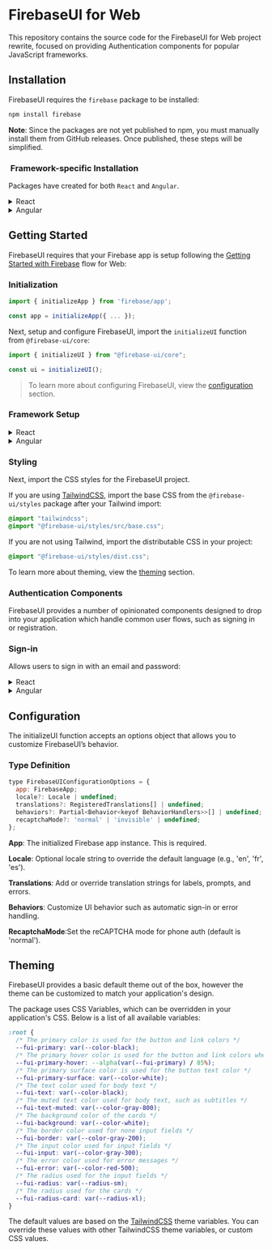 # FirebaseUI for Web

This repository contains the source code for the FirebaseUI for Web project rewrite, focused on providing Authentication components for popular JavaScript frameworks.

## Installation

FirebaseUI requires the `firebase` package to be installed:

```bash
npm install firebase
```

**Note**: Since the packages are not yet published to npm, you must manually install them from GitHub releases. Once published, these steps will be simplified.

###  Framework-specific Installation

Packages have created for both `React` and `Angular`.

<details>
  <summary>React</summary>

  ```json
  {
    "dependencies": {
    "@firebase-ui/react": "https://github.com/firebase/firebaseui-web/releases/download/%40firebase-ui%2Freact%400.0.1/firebase-ui-react-0.0.1.tgz",  
    "@firebase-ui/core": "https://github.com/firebase/firebaseui-web/releases/download/%40firebase-ui%2Fcore%400.0.1/firebase-ui-core-0.0.1.tgz",
    "@firebase-ui/styles": "https://github.com/firebase/firebaseui-web/releases/download/%40firebase-ui%2Fstyles%400.0.1/firebase-ui-styles-0.0.1.tgz",
    "@firebase-ui/translations": "https://github.com/firebase/firebaseui-web/releases/download/%40firebase-ui%2Ftranslations%400.0.1/firebase-ui-translations-0.0.1.tgz",
    }
  }
  ```

  (Once published, this will be `npm install @firebase-ui/react`)

</details>

<details>
  <summary>Angular</summary>

  FirebaseUI for Angular depends on the [AngularFire](https://github.com/angular/angularfire) package:

  ```json
  {
    "dependencies": {
      "@firebase-ui/angular": "[path-to-repo/releases/firebase-ui-angular-0.0.1.tgz](https://github.com/firebase/firebaseui-web/releases/download/%40firebase-ui%2Fcore%400.0.1/firebase-ui-angular-0.0.1.tgz)",
      "@angular/fire": "^19.0.0"
      "@firebase-ui/core": "https://github.com/firebase/firebaseui-web/releases/download/%40firebase-ui%2Fcore%400.0.1/firebase-ui-core-0.0.1.tgz",
      "@firebase-ui/styles": "https://github.com/firebase/firebaseui-web/releases/download/%40firebase-ui%2Fstyles%400.0.1/firebase-ui-styles-0.0.1.tgz",
      "@firebase-ui/translations": "https://github.com/firebase/firebaseui-web/releases/download/%40firebase-ui%2Ftranslations%400.0.1/firebase-ui-translations-0.0.1.tgz",

    }
  }
  ```

  (Once published, this will be `npm install @firebase-ui/angular @angular/fire`)

</details>

## Getting Started

FirebaseUI requires that your Firebase app is setup following the [Getting Started with Firebase](https://firebase.google.com/docs/web/setup) flow for Web:

### Initialization

```ts
import { initializeApp } from 'firebase/app';

const app = initializeApp({ ... });
```

Next, setup and configure FirebaseUI, import the `initializeUI` function from `@firebase-ui/core`:

```ts
import { initializeUI } from "@firebase-ui/core";

const ui = initializeUI();
```

> To learn more about configuring FirebaseUI, view the [configuration](#configuration) section.

### Framework Setup

<details>
  <summary>React</summary>

  FirebaseUI for React requires that your application be wrapped in the `ConfigProvider`, providing the initialized UI configuration. React expects the `FirebaseApp` instance be provided to the `initializeUI` configuration:

  ```tsx
  import { initializeApp } from 'firebase/app';
  import { initializeUI } from "@firebase-ui/core";
  import { ConfigProvider } from '@firebase-ui/react';

  const app = initializeApp({ ... });
  const ui = initializeUI({ app });

  createRoot(document.getElementById("root")!).render(
    <StrictMode>
      <ConfigProvider config={ui}>
        <App />
      </ConfigProvider>
    </StrictMode>
  );
  ```

</details>

<details>
  <summary>Angular</summary>

  FirebaseUI depends on [AngularFire](https://github.com/angular/angularfire) being configured to inject Firebase Auth into your Angular application. Additionally, the `provideFirebaseUI` function is required to inject FirebaseUI into your application:

  ```tsx
  import { provideFirebaseApp, initializeApp } from '@angular/fire/app';
  import { provideAuth, getAuth } from '@angular/fire/auth';
  import { provideFirebaseUI } from '@firebase-ui/angular';
  import { initializeUI } from '@firebase-ui/core';
  
  export const appConfig: ApplicationConfig = {
    providers: [
      provideFirebaseApp(() => initializeApp({ ... })),
      provideAuth(() => getAuth()),
      provideFirebaseUI(() => initializeUI({}))
      ...
    ],
    ...
  }
  ```

</details>

### Styling

Next, import the CSS styles for the FirebaseUI project.

If you are using [TailwindCSS](https://tailwindcss.com/), import the base CSS from the `@firebase-ui/styles` package after your Tailwind import:

```css
@import "tailwindcss";
@import "@firebase-ui/styles/src/base.css";
```

If you are not using Tailwind, import the distributable CSS in your project:

```css
@import "@firebase-ui/styles/dist.css";
```

To learn more about theming, view the [theming](#theming) section.

### Authentication Components

FirebaseUI provides a number of opinionated components designed to drop into your application which handle common user flows, such as signing in or registration.

### Sign-in

Allows users to sign in with an email and password:

<details>
  <summary>React</summary>

  ```tsx
  import { SignInAuthScreen } from '@firebase-ui/react';

  function App() {
    return <SignInAuthScreen />
  }
  ```

  Props: `onForgotPasswordClick` / `onRegisterClick`

  Additionally, allow the user to sign in with an OAuth provider by providing children:

  ```tsx
  import { SignInAuthScreen, GoogleSignInButton } from '@firebase-ui/react';

  function App() {
    return (
      <SignInAuthScreen>
        <GoogleSignInButton />
      </SignInAuthScreen>
    );
  }
  ```

</details>

<details>
  <summary>Angular</summary>

  ```tsx
  import { SignUpAuthScreenComponent } from "@firebase-ui/angular";

  @Component({
    selector: 'app-root',
    imports: [SignUpAuthScreenComponent],
    template: `<fui-sign-up-auth-screen></fui-sign-up-auth-screen>`,
  })
  export class AppComponent { }
  ```

</details>

## Configuration

The initializeUI function accepts an options object that allows you to customize FirebaseUI’s behavior.

### Type Definition

```js
type FirebaseUIConfigurationOptions = {
  app: FirebaseApp;
  locale?: Locale | undefined;
  translations?: RegisteredTranslations[] | undefined;
  behaviors?: Partial<Behavior<keyof BehaviorHandlers>>[] | undefined;
  recaptchaMode?: 'normal' | 'invisible' | undefined;
};
```

**App**: The initialized Firebase app instance. This is required.

**Locale**: Optional locale string to override the default language (e.g., 'en', 'fr', 'es').

**Translations**: Add or override translation strings for labels, prompts, and errors.

**Behaviors**: Customize UI behavior such as automatic sign-in or error handling.

**RecaptchaMode**:Set the reCAPTCHA mode for phone auth (default is 'normal').

## Theming

FirebaseUI provides a basic default theme out of the box, however the theme can be customized to match your application's design.

The package uses CSS Variables, which can be overridden in your application's CSS. Below is a list of all available variables:

```css
:root {
  /* The primary color is used for the button and link colors */
  --fui-primary: var(--color-black);
  /* The primary hover color is used for the button and link colors when hovered */
  --fui-primary-hover: --alpha(var(--fui-primary) / 85%);
  /* The primary surface color is used for the button text color */
  --fui-primary-surface: var(--color-white);
  /* The text color used for body text */
  --fui-text: var(--color-black);
  /* The muted text color used for body text, such as subtitles */
  --fui-text-muted: var(--color-gray-800);
  /* The background color of the cards */
  --fui-background: var(--color-white);
  /* The border color used for none input fields */
  --fui-border: var(--color-gray-200);
  /* The input color used for input fields */
  --fui-input: var(--color-gray-300);
  /* The error color used for error messages */
  --fui-error: var(--color-red-500);
  /* The radius used for the input fields */
  --fui-radius: var(--radius-sm);
  /* The radius used for the cards */
  --fui-radius-card: var(--radius-xl);
}
```

The default values are based on the [TailwindCSS](https://tailwindcss.com/docs/theme) theme variables. You can override these values with other TailwindCSS theme variables, or custom CSS values.
